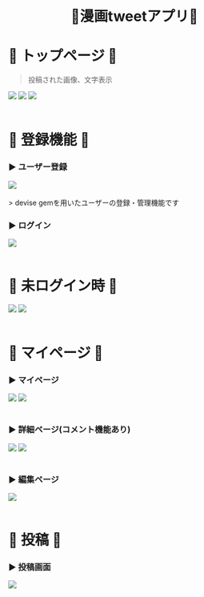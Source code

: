 <h1 align="center">🔶漫画tweetアプリ🔶</h1>

<!-- =========================== トップ ============================== -->

# 🔷 トップページ 🔷
>投稿された画像、文字表示
<img src=https://i.gyazo.com/ea79ae990656efa09df7594c42de5cc4.jpg>
<img src=https://i.gyazo.com/b1129b439d12144fc0c76c89c05bb012.jpg>
<img src=https://i.gyazo.com/928b2a48c418e13bd66a8b799db174b0.jpg>
<br><br>

<!-- =========================== ユーザー登録 ============================== -->

# 🔷 登録機能 🔷

### ▶ ユーザー登録

<img src=https://i.gyazo.com/11675b279e4ae001eec97193697b3c24.png>
<br><br>
> devise gemを用いたユーザーの登録・管理機能です

### ▶ ログイン

<img src=https://i.gyazo.com/238968d5cf8b6fd7a75593e35bf40e6a.png>
<br><br>

# 🔷 未ログイン時 🔷

<img src=https://i.gyazo.com/0f93dba2a3ba53f0acf218d8761fa33f.jpg>
<img src=https://i.gyazo.com/42b72cee45ef7fab8fab9d7678d1c328.jpg>
<br><br>
<!-- =========================== マイページ ============================== -->

# 🔷 マイページ 🔷

###  ▶ マイページ

<img src=https://i.gyazo.com/bd4a06cc8256098d13252038eaf9b90d.jpg>
<img src=https://i.gyazo.com/668d65972baf16ea46737c07a146e492.jpg>
<br><br>

###  ▶ 詳細ページ(コメント機能あり)

<img src=https://i.gyazo.com/48f354b0b275ac5372cfb2051a2a369c.jpg>
<img src=https://i.gyazo.com/c96cef05b3edeee2338fcaef294b4b5a.png>
<br><br>

###  ▶ 編集ページ

<img src=https://i.gyazo.com/eef9441cf9536b85d294d7bcb693f8f2.jpg>
<br><br>

# 🔷 投稿 🔷

###  ▶ 投稿画面
<img src=https://i.gyazo.com/bdc153876c5f723beb2f8591651dea75.jpg>
<br><br>



